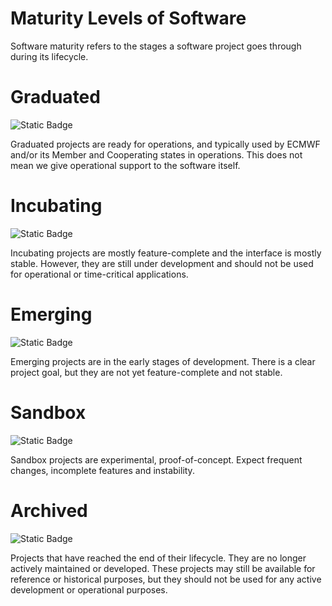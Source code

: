 # Maturity Levels of Software

Software maturity refers to the stages a software project goes through during its lifecycle. 

# Graduated

![Static Badge](https://img.shields.io/badge/Maturity-Graduated-green)



Graduated projects are ready for operations, and typically used by ECMWF and/or its Member and Cooperating states in operations. This does not mean we give operational support to the software itself.

# Incubating

![Static Badge](https://img.shields.io/badge/Maturity-Incubating-lightskyblue)

Incubating projects are mostly feature-complete and the interface is mostly stable. However, they are still under development and should not be used for operational or time-critical applications.

# Emerging

![Static Badge](https://img.shields.io/badge/Maturity-Emerging-violet)

Emerging projects are in the early stages of development. There is a clear project goal, but they are not yet feature-complete and not stable.

# Sandbox

![Static Badge](https://img.shields.io/badge/Maturity-Sandbox-yellow)

Sandbox projects are experimental, proof-of-concept. Expect frequent changes, incomplete features and instability.

# Archived

![Static Badge](https://img.shields.io/badge/Maturity-Archived-orange)

Projects that have reached the end of their lifecycle.
They are no longer actively maintained or developed. 
These projects may still be available for reference or historical purposes, but they should not be used for any active development or operational purposes.
